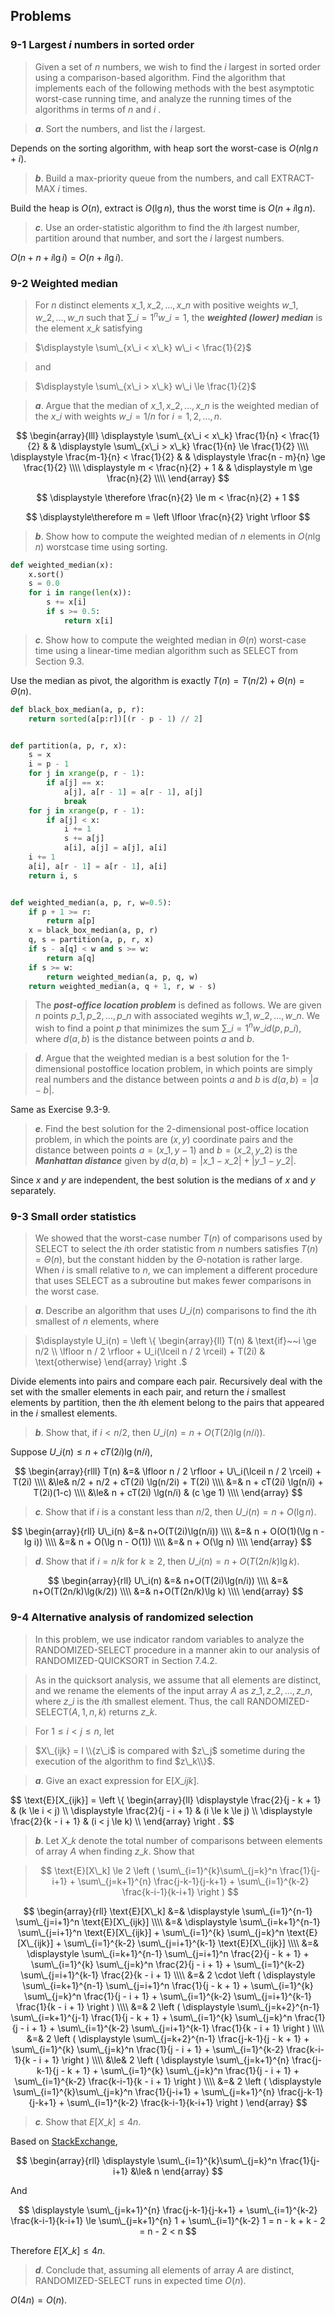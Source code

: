 ## Problems

### 9-1 Largest $i$ numbers in sorted order

> Given a set of $n$ numbers, we wish to find the $i$ largest in sorted order using a comparison-based algorithm. Find the algorithm that implements each of the following methods with the best asymptotic worst-case running time, and analyze the running times of the algorithms in terms of $n$ and $i$ .

> __*a*__. Sort the numbers, and list the $i$ largest.

Depends on the sorting algorithm, with heap sort the worst-case is $O(n\lg n + i)$.

> __*b*__. Build a max-priority queue from the numbers, and call EXTRACT-MAX $i$ times.

Build the heap is $O(n)$, extract is $O(\lg n)$, thus the worst time is $O(n + i\lg n)$.

> __*c*__. Use an order-statistic algorithm to find the $i$th largest number, partition around that number, and sort the $i$ largest numbers.

$O(n + n + i\lg i) = O(n + i\lg i)$.

### 9-2 Weighted median

> For $n$ distinct elements $x\_1, x\_2, \dots, x\_n$ with positive weights $w\_1, w\_2, \dots, w\_n$ such that $\sum\_{i=1}^n w\_i = 1$, the __*weighted (lower) median*__ is the element $x\_k$ satisfying

> $\displaystyle \sum\_{x\_i < x\_k} w\_i < \frac{1}{2}$

> and

> $\displaystyle \sum\_{x\_i > x\_k} w\_i \le \frac{1}{2}$

> __*a*__. Argue that the median of $x\_1, x\_2, \dots, x\_n$ is the weighted median of the $x\_i$ with weights $w\_i = 1/n$ for $i=1,2,\dots,n$.

$$
\begin{array}{lll}
\displaystyle \sum\_{x\_i < x\_k} \frac{1}{n} < \frac{1}{2} & &
\displaystyle \sum\_{x\_i > x\_k} \frac{1}{n} \le \frac{1}{2} \\\\
\displaystyle \frac{m-1}{n} < \frac{1}{2} & &
\displaystyle \frac{n - m}{n} \ge \frac{1}{2} \\\\
\displaystyle m < \frac{n}{2} + 1 & &
\displaystyle m \ge \frac{n}{2} \\\\
\end{array}
$$

$$
\displaystyle \therefore \frac{n}{2} \le m < \frac{n}{2} + 1
$$

$$
\displaystyle\therefore  m = \left \lfloor \frac{n}{2} \right \rfloor
$$

> __*b*__. Show how to compute the weighted median of $n$ elements in $O(n \lg n)$ worstcase time using sorting.

```python
def weighted_median(x):
    x.sort()
    s = 0.0
    for i in range(len(x)):
        s += x[i]
        if s >= 0.5:
            return x[i]
```

> __*c*__. Show how to compute the weighted median in $\Theta(n)$ worst-case time using a linear-time median algorithm such as SELECT from Section 9.3.

Use the median as pivot, the algorithm is exactly $T(n)=T(n/2)+\Theta(n) = \Theta(n)$.

```python
def black_box_median(a, p, r):
    return sorted(a[p:r])[(r - p - 1) // 2]


def partition(a, p, r, x):
    s = x
    i = p - 1
    for j in xrange(p, r - 1):
        if a[j] == x:
            a[j], a[r - 1] = a[r - 1], a[j]
            break
    for j in xrange(p, r - 1):
        if a[j] < x:
            i += 1
            s += a[j]
            a[i], a[j] = a[j], a[i]
    i += 1
    a[i], a[r - 1] = a[r - 1], a[i]
    return i, s


def weighted_median(a, p, r, w=0.5):
    if p + 1 >= r:
        return a[p]
    x = black_box_median(a, p, r)
    q, s = partition(a, p, r, x)
    if s - a[q] < w and s >= w:
        return a[q]
    if s >= w:
        return weighted_median(a, p, q, w)
    return weighted_median(a, q + 1, r, w - s)
```

> The __*post-office location problem*__ is defined as follows. We are given $n$ points $p\_1, p\_2, \dots, p\_n$ with associated wegihts $w\_1, w\_2, \dots, w\_n$. We wish to find a point $p$ that minimizes the sum $\sum\_{i=1}^n w\_i d(p, p\_i)$, where $d(a,b)$ is the distance between points $a$ and $b$.

> __*d*__. Argue that the weighted median is a best solution for the 1-dimensional postoffice location problem, in which points are simply real numbers and the distance between points $a$ and $b$ is $d(a, b) = |a - b|$.

Same as Exercise 9.3-9.

> __*e*__. Find the best solution for the 2-dimensional post-office location problem, in which the points are $(x,y)$ coordinate pairs and the distance between points $a=(x\_1, y-1)$ and $b=(x\_2, y\_2)$ is the __*Manhattan distance*__ given by $d(a,b)=|x\_1-x\_2|+|y\_1-y\_2|$.

Since $x$ and $y$ are independent, the best solution is the medians of $x$ and $y$ separately.

### 9-3 Small order statistics

> We showed that the worst-case number $T(n)$ of comparisons used by SELECT to select the $i$th order statistic from $n$ numbers satisfies $T(n)=\Theta(n)$, but the constant hidden by the $\Theta$-notation is rather large. When $i$ is small relative to $n$, we can implement a different procedure that uses SELECT as a subroutine but makes fewer comparisons in the worst case.

> __*a*__. Describe an algorithm that uses $U\_i(n)$ comparisons to find the $i$th smallest of $n$ elements, where

> $\displaystyle U\_i(n) = \left \\{ \begin{array}{ll}
T(n) & \text{if}\~\~i \ge n/2 \\\\
\lfloor n / 2 \rfloor + U\_i(\lceil n / 2 \rceil) + T(2i) & \text{otherwise}
\end{array} \right .$

Divide elements into pairs and compare each pair. Recursively deal with the set with the smaller elements in each pair, and return the $i$ smallest elements by partition, then the $i$th element belong to the pairs that appeared in the $i$ smallest elements.

> __*b*__. Show that, if $i < n/2$, then $U\_i(n)=n+O(T(2i)\lg(n/i))$.

Suppose $U\_i(n) \le n + cT(2i) \lg(n/i)$,

$$
\begin{array}{rlll}
T(n) &=& \lfloor n / 2 \rfloor + U\_i(\lceil n / 2 \rceil) + T(2i) \\\\
&\le& n/2 + n/2 + cT(2i) \lg(n/2i) + T(2i) \\\\
&=& n + cT(2i) \lg(n/i) + T(2i)(1-c) \\\\
&\le& n + cT(2i) \lg(n/i) & (c \ge 1) \\\\
\end{array}
$$

> __*c*__. Show that if $i$ is a constant less than $n/2$, then $U\_i(n)= n + O(\lg n)$.

$$
\begin{array}{rll}
U\_i(n) &=& n+O(T(2i)\lg(n/i)) \\\\
&=& n + O(O(1)(\lg n - lg i)) \\\\
&=& n + O(\lg n - O(1)) \\\\
&=& n + O(\lg n) \\\\
\end{array}
$$

> __*d*__. Show that if $i=n/k$ for $k \ge 2$, then $U\_i(n)=n+O(T(2n/k)\lg k)$.

$$
\begin{array}{rll}
U\_i(n) &=& n+O(T(2i)\lg(n/i)) \\\\
&=& n+O(T(2n/k)\lg(k/2)) \\\\
&=& n+O(T(2n/k)\lg k) \\\\
\end{array}
$$

### 9-4 Alternative analysis of randomized selection

> In this problem, we use indicator random variables to analyze the RANDOMIZED-SELECT procedure in a manner akin to our analysis of RANDOMIZED-QUICKSORT in Section 7.4.2.

> As in the quicksort analysis, we assume that all elements are distinct, and we rename the elements of the input array $A$ as $z\_1, z\_2, \dots, z\_n$, where $z\_i$ is the $i$th smallest element. Thus, the call RANDOMIZED-SELECT$(A, 1, n, k)$ returns $z\_k$.

> For $1 \le i < j \le n$, let 

> $X\_{ijk} = I \\{z\_i$ is compared with $z\_j$ sometime during the execution of the algorithm to find $z\_k\\}$.

> __*a*__. Give an exact expression for $\text{E}[X\_{ijk}]$.

$$
\text{E}[X\_{ijk}] = \left \\{ 
\begin{array}{ll}
\displaystyle \frac{2}{j - k + 1} & (k \le i < j) \\\\
\displaystyle \frac{2}{j - i + 1} & (i \le k \le j) \\\\
\displaystyle \frac{2}{k - i + 1} & (i < j \le k) \\\\
\end{array}
\right .
$$

> __*b*__. Let $X\_k$ denote the total number of comparisons between elements of array $A$ when finding $z\_k$. Show that

> $$
\text{E}[X\_k] \le 2 \left ( 
\sum\_{i=1}^{k}\sum\_{j=k}^n \frac{1}{j-i+1} +
\sum\_{j=k+1}^{n} \frac{j-k-1}{j-k+1} +
\sum\_{i=1}^{k-2} \frac{k-i-1}{k-i+1}
\right )
$$

$$
\begin{array}{rll}
\text{E}[X\_k] &=& \displaystyle \sum\_{i=1}^{n-1} \sum\_{j=i+1}^n \text{E}[X\_{ijk}] \\\\
&=& \displaystyle \sum\_{i=k+1}^{n-1} \sum\_{j=i+1}^n \text{E}[X\_{ijk}] +
\sum\_{i=1}^{k} \sum\_{j=k}^n \text{E}[X\_{ijk}] +
\sum\_{i=1}^{k-2} \sum\_{j=i+1}^{k-1} \text{E}[X\_{ijk}] \\\\
&=& \displaystyle \sum\_{i=k+1}^{n-1} \sum\_{j=i+1}^n \frac{2}{j - k + 1} +
\sum\_{i=1}^{k} \sum\_{j=k}^n \frac{2}{j - i + 1} +
\sum\_{i=1}^{k-2} \sum\_{j=i+1}^{k-1} \frac{2}{k - i + 1} \\\\
&=& 2 \cdot \left (
\displaystyle \sum\_{i=k+1}^{n-1} \sum\_{j=i+1}^n \frac{1}{j - k + 1} +
\sum\_{i=1}^{k} \sum\_{j=k}^n \frac{1}{j - i + 1} +
\sum\_{i=1}^{k-2} \sum\_{j=i+1}^{k-1} \frac{1}{k - i + 1} 
\right ) \\\\
&=& 2 \left (
\displaystyle \sum\_{j=k+2}^{n-1} \sum\_{i=k+1}^{j-1} \frac{1}{j - k + 1} +
\sum\_{i=1}^{k} \sum\_{j=k}^n \frac{1}{j - i + 1} +
\sum\_{i=1}^{k-2} \sum\_{j=i+1}^{k-1} \frac{1}{k - i + 1}
\right ) \\\\
&=& 2 \left (
\displaystyle \sum\_{j=k+2}^{n-1} \frac{j-k-1}{j - k + 1} +
\sum\_{i=1}^{k} \sum\_{j=k}^n \frac{1}{j - i + 1} +
\sum\_{i=1}^{k-2} \frac{k-i-1}{k - i + 1}
\right ) \\\\
&\le& 2 \left (
\displaystyle \sum\_{j=k+1}^{n} \frac{j-k-1}{j - k + 1} +
\sum\_{i=1}^{k} \sum\_{j=k}^n \frac{1}{j - i + 1} +
\sum\_{i=1}^{k-2} \frac{k-i-1}{k - i + 1}
\right ) \\\\
&=& 2 \left ( 
\displaystyle 
\sum\_{i=1}^{k}\sum\_{j=k}^n \frac{1}{j-i+1} +
\sum\_{j=k+1}^{n} \frac{j-k-1}{j-k+1} +
\sum\_{i=1}^{k-2} \frac{k-i-1}{k-i+1}
\right )
\end{array}
$$

> __*c*__. Show that $E[X\_k] \le 4n$.

Based on [StackExchange](http://math.stackexchange.com/questions/529208/inequality-sumk-i-1-sumn-j-k1-overj-i-1-le-n), 

$$
\begin{array}{rll}
\displaystyle \sum\_{i=1}^{k}\sum\_{j=k}^n \frac{1}{j-i+1} &\le& n 
\end{array}
$$

And

$$
\displaystyle
\sum\_{j=k+1}^{n} \frac{j-k-1}{j-k+1} + \sum\_{i=1}^{k-2} \frac{k-i-1}{k-i+1} \le \sum\_{j=k+1}^{n} 1 + \sum\_{i=1}^{k-2} 1 = n - k + k - 2 = n - 2 < n
$$

Therefore $E[X\_k] \le 4n$.

> __*d*__. Conclude that, assuming all elements of array $A$ are distinct, RANDOMIZED-SELECT runs in expected time $O(n)$.

$O(4n) = O(n)$.
